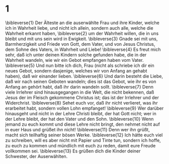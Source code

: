 # 1 
\bibleverse{1} Der Älteste an die auserwählte Frau und ihre Kinder, welche ich in Wahrheit liebe, und nicht ich allein, sondern auch alle, welche die Wahrheit erkannt haben, 
\bibleverse{2} um der Wahrheit willen, die in uns bleibt und mit uns sein wird in Ewigkeit. 
\bibleverse{3} Gnade sei mit uns, Barmherzigkeit und Friede von Gott, dem Vater, und von Jesus Christus, dem Sohne des Vaters, in Wahrheit und Liebe! 
\bibleverse{4} Es freut mich sehr, daß ich unter deinen Kindern solche gefunden habe, die in der Wahrheit wandeln, wie wir ein Gebot empfangen haben vom Vater. 
\bibleverse{5} Und nun bitte ich dich, Frau (nicht als schriebe ich dir ein neues Gebot, sondern dasjenige, welches wir von Anfang an gehabt haben), daß wir einander lieben. 
\bibleverse{6} Und darin besteht die Liebe, daß wir nach seinen Geboten wandeln; dies ist das Gebot, wie ihr es von Anfang an gehört habt, daß ihr darin wandeln sollt. 
\bibleverse{7} Denn viele Irrlehrer sind hinausgegangen in die Welt, die nicht bekennen, daß Jesus der im Fleisch gekommene Christus ist; das ist der Irrlehrer und der Widerchrist. 
\bibleverse{8} Sehet euch vor, daß ihr nicht verlieret, was ihr erarbeitet habt, sondern vollen Lohn empfanget! 
\bibleverse{9} Wer darüber hinausgeht und nicht in der Lehre Christi bleibt, der hat Gott nicht; wer in der Lehre bleibt, der hat den Vater und den Sohn. 
\bibleverse{10} Wenn jemand zu euch kommt und diese Lehre nicht bringt, den nehmet nicht auf in euer Haus und grüßet ihn nicht! 
\bibleverse{11} Denn wer ihn grüßt, macht sich teilhaftig seiner bösen Werke. 
\bibleverse{12} Ich hätte euch viel zu schreiben, will es aber nicht mit Papier und Tinte tun, sondern ich hoffe, zu euch zu kommen und mündlich mit euch zu reden, damit eure Freude vollkommen sei. 
\bibleverse{13} Es grüßen dich die Kinder deiner Schwester, der Auserwählten. 